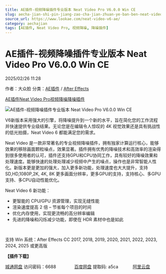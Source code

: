 ```yaml
---
title: AE插件-视频降噪插件专业版本 Neat Video Pro V6.0.0 Win CE
slug: aecha-jian-shi-pin-jiang-zao-cha-jian-zhuan-ye-ban-ben-neat-video-pro-v6-0-0-win-ce
source_url: https://www.lookae.com/neat-video-v6-ae/
category: aechajian
tags: [AE插件, Neat Video Pro, 视频降噪, 降噪插件]
---
```

# AE插件-视频降噪插件专业版本 Neat Video Pro V6.0.0 Win CE

2025/02/26 11:28

作者：大众脸
分类：[AE插件](https://www.lookae.com/after-effects/aechajian/) / [After Effects](https://www.lookae.com/after-effects/)

[AE插件](https://www.lookae.com/tag/ae%e6%8f%92%e4%bb%b6/)[Neat Video Pro](https://www.lookae.com/tag/neat-video-pro/)[视频降噪](https://www.lookae.com/tag/%e8%a7%86%e9%a2%91%e9%99%8d%e5%99%aa/)[降噪插件](https://www.lookae.com/tag/%e9%99%8d%e5%99%aa%e6%8f%92%e4%bb%b6/)

![AE插件-视频降噪插件专业版本 Neat Video Pro V6.0.0 Win CE](https://www.lookae.com/wp-content/uploads/2016/08/Neat-Video4.jpg "AE插件-视频降噪插件专业版本 Neat Video Pro V6.0.0 Win CE-LookAE.com")

V6新版本采用强大的引擎，将降噪提升到一个新的水平，旨在简化您的工作流程并快速提供专业级结果。无论您是在编辑令人惊叹的 4K 视觉效果还是具有挑战性的低光拍摄，Neat Video 6 都能满足您的需求。

Neat Video 是一款非常著名的专业视频降噪插件，拥有独家计算运行核心，能够效果的移除画面颗粒噪点，效果显著。插件拥有优秀的降噪技术和高效率的渲染得到很多使用者的认可，插件还支持GPU和CPU协同工作，具有较好的降噪效果和处理速度。能够快速的处理处理减少视频中产生的噪点，操作也是非常智能人性化。新版本更是更加的强大，加入更多新功能，处理速度也大大提升，支持 SD,HD,1080P,2K, 4K, 8K 更多画面分辨率，更多GPU的支持，支持核心、多GPU支持、多CPU自动性能优化。

Neat Video 6 新功能：

* 更智能的 CPU/GPU 资源管理，实现无缝性能
* 渲染速度提高 2 倍 – 节省每个项目的时间
* 优化内存使用，实现更流畅的高分辨率编辑
* 先进的降噪和闪烁减少功能，即使在 HDR 素材中也是如此

[﻿﻿﻿](http://cloud.video.taobao.com/play/u/null/p/1/e/6/t/1/509670820724.mp4)

支持 Win 系统：After Effects CC 2017, 2018, 2019, 2020, 2021, 2022, 2023, 2024, 2025 或更高版

**【插件下载】**

[城通网盘](https://url70.ctfile.com/f/2827370-1464386383-d117a2?p=4431) 访问密码：6688               [百度网盘](https://pan.baidu.com/s/10ZUjAbri2hH5tjdXv6ymKA?pwd=a5ca) 提取码: a5ca            [阿里云盘](https://www.alipan.com/s/LZmdzBu4hnk)
